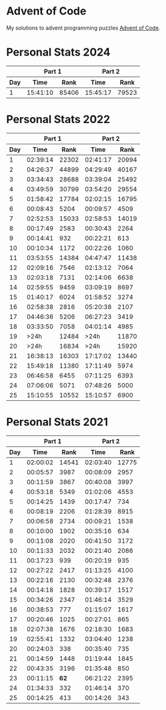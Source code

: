 # Advent of Code
My solutions to advent programming puzzles [Advent of Code](https://adventofcode.com/).

# Personal Stats 2024
<table>
  <thead>
    <tr>
      <th></th>
      <th colspan=2>Part 1</th>
      <th colspan=2>Part 2</th>
    </tr>
    <tr>
      <th>Day</th>
      <th>Time</th>
      <th>Rank</th>
      <th>Time</th>
      <th>Rank</th>
    </tr>
  </thead>
  <tbody>
    <tr>
      <td>1</td>
      <td>15:41:10</td>
      <td>85406</td>
      <td>15:45:17</td>
      <td>79523</td>
    </tr>
  </tbody>
</table>

# Personal Stats 2022
<table>
  <thead>
    <tr>
      <th></th>
      <th colspan=2>Part 1</th>
      <th colspan=2>Part 2</th>
    </tr>
    <tr>
      <th>Day</th>
      <th>Time</th>
      <th>Rank</th>
      <th>Time</th>
      <th>Rank</th>
    </tr>
  </thead>
  <tbody>
    <tr>
      <td>1</td>
      <td>02:39:14</td>
      <td>22302</td>
      <td>02:41:17</td>
      <td>20994</td>
    </tr>
    <tr>
      <td>2</td>
      <td>04:26:37</td>
      <td>44899</td>
      <td>04:29:49</td>
      <td>40167</td>
    </tr>
    <tr>
      <td>3</td>
      <td>03:34:43</td>
      <td>28688</td>
      <td>03:39:04</td>
      <td>25492</td>
    </tr>
    <tr>
      <td>4</td>
      <td>03:49:59</td>
      <td>30799</td>
      <td>03:54:20</td>
      <td>29554</td>
    </tr>
    <tr>
      <td>5</td>
      <td>01:58:42</td>
      <td>17784</td>
      <td>02:02:15</td>
      <td>16795</td>
    </tr>
    <tr>
      <td>6</td>
      <td>00:08:43</td>
      <td>5204</td>
      <td>00:09:57</td>
      <td>4509</td>
    </tr>
    <tr>
      <td>7</td>
      <td>02:52:53</td>
      <td>15033</td>
      <td>02:58:53</td>
      <td>14019</td>
    </tr>
    <tr>
      <td>8</td>
      <td>00:17:49</td>
      <td>2583</td>
      <td>00:30:43</td>
      <td>2264</td>
    </tr>
    <tr>
      <td>9</td>
      <td>00:14:41</td>
      <td>932</td>
      <td>00:22:21</td>
      <td>613</td>
    </tr>
    <tr>
      <td>10</td>
      <td>00:10:34</td>
      <td>1172</td>
      <td>00:22:26</td>
      <td>1060</td>
    </tr>
    <tr>
      <td>11</td>
      <td>03:53:55</td>
      <td>14384</td>
      <td>04:47:47</td>
      <td>11438</td>
    </tr>
    <tr>
      <td>12</td>
      <td>02:09:16</td>
      <td>7546</td>
      <td>02:13:12</td>
      <td>7064</td>
    </tr>
    <tr>
      <td>13</td>
      <td>02:03:18</td>
      <td>7131</td>
      <td>02:14:06</td>
      <td>6638</td>
    </tr>
    <tr>
      <td>14</td>
      <td>02:59:55</td>
      <td>9459</td>
      <td>03:09:19</td>
      <td>8697</td>
    </tr>
    <tr>
      <td>15</td>
      <td>01:40:17</td>
      <td>6024</td>
      <td>01:58:52</td>
      <td>3274</td>
    </tr>
    <tr>
      <td>16</td>
      <td>02:58:38</td>
      <td>2816</td>
      <td>05:20:38</td>
      <td>2107</td>
    </tr>
    <tr>
      <td>17</td>
      <td>04:46:36</td>
      <td>5206</td>
      <td>06:27:23</td>
      <td>3419</td>
    </tr>
    <tr>
      <td>18</td>
      <td>03:33:50</td>
      <td>7058</td>
      <td>04:01:14</td>
      <td>4985</td>
    </tr>
    <tr>
      <td>19</td>
      <td>>24h</td>
      <td>12484</td>
      <td>>24h</td>
      <td>11870</td>
    </tr>
    <tr>
      <td>20</td>
      <td>>24h</td>
      <td>16834</td>
      <td>>24h</td>
      <td>15920</td>
    </tr>
    <tr>
      <td>21</td>
      <td>16:38:13</td>
      <td>16303</td>
      <td>17:17:02</td>
      <td>13440</td>
    </tr>
    <tr>
      <td>22</td>
      <td>15:49:18</td>
      <td>11380</td>
      <td>17:11:49</td>
      <td>5974</td>
    </tr>
    <tr>
      <td>23</td>
      <td>06:46:58</td>
      <td>6455</td>
      <td>07:11:25</td>
      <td>6393</td>
    </tr>
    <tr>
      <td>24</td>
      <td>07:06:06</td>
      <td>5071</td>
      <td>07:48:26</td>
      <td>5000</td>
    </tr>
    <tr>
      <td>25</td>
      <td>15:10:55</td>
      <td>10552</td>
      <td>15:10:57</td>
      <td>6900</td>
    </tr>
  </tbody>
</table>


# Personal Stats 2021
<table>
  <thead>
    <tr>
      <th></th>
      <th colspan=2>Part 1</th>
      <th colspan=2>Part 2</th>
    </tr>
    <tr>
      <th>Day</th>
      <th>Time</th>
      <th>Rank</th>
      <th>Time</th>
      <th>Rank</th>
    </tr>
  </thead>
  <tbody>
    <tr>
      <td>1</td>
      <td>02:00:02</td>
      <td>14541</td>
      <td>02:03:40</td>
      <td>12775</td>
    </tr>
    <tr>
      <td>2</td>
      <td>00:05:57</td>
      <td>3987</td>
      <td>00:08:09</td>
      <td>2957</td>
    </tr>
    <tr>
      <td>3</td>
      <td>00:11:59</td>
      <td>3867</td>
      <td>00:40:08</td>
      <td>3997</td>
    </tr>
    <tr>
      <td>4</td>
      <td>00:53:18</td>
      <td>5349</td>
      <td>01:02:06</td>
      <td>4553</td>
    </tr>
    <tr>
      <td>5</td>
      <td>00:14:25</td>
      <td>1439</td>
      <td>00:17:47</td>
      <td>734</td>
    </tr>
    <tr>
      <td>6</td>
      <td>00:08:19</td>
      <td>2206</td>
      <td>01:28:39</td>
      <td>8915</td>
    </tr>
    <tr>
      <td>7</td>
      <td>00:06:58</td>
      <td>2734</td>
      <td>00:09:21</td>
      <td>1538</td>
    </tr>
    <tr>
      <td>8</td>
      <td>00:10:00</td>
      <td>1902</td>
      <td>00:35:16</td>
      <td>634</td>
    </tr>
    <tr>
      <td>9</td>
      <td>00:11:08</td>
      <td>2020</td>
      <td>00:41:50</td>
      <td>3172</td>
    </tr>
    <tr>
      <td>10</td>
      <td>00:11:33</td>
      <td>2032</td>
      <td>00:21:40</td>
      <td>2086</td>
    </tr>
    <tr>
      <td>11</td>
      <td>00:17:23</td>
      <td>939</td>
      <td>00:20:19</td>
      <td>935</td>
    </tr>
    <tr>
      <td>12</td>
      <td>00:27:22</td>
      <td>2417</td>
      <td>01:13:25</td>
      <td>4100</td>
    </tr>
    <tr>
      <td>13</td>
      <td>00:22:16</td>
      <td>2130</td>
      <td>00:32:48</td>
      <td>2376</td>
    </tr>
    <tr>
      <td>14</td>
      <td>00:14:18</td>
      <td>1828</td>
      <td>00:39:17</td>
      <td>1517</td>
    </tr>
    <tr>
      <td>15</td>
      <td>00:34:26</td>
      <td>2347</td>
      <td>01:46:14</td>
      <td>3529</td>
    </tr>
    <tr>
      <td>16</td>
      <td>00:38:53</td>
      <td>777</td>
      <td>01:15:07</td>
      <td>1617</td>
    </tr>
    <tr>
      <td>17</td>
      <td>00:20:46</td>
      <td>1025</td>
      <td>00:27:01</td>
      <td>865</td>
    </tr>
    <tr>
      <td>18</td>
      <td>02:07:38</td>
      <td>1676</td>
      <td>02:18:30</td>
      <td>1683</td>
    </tr>
    <tr>
      <td>19</td>
      <td>02:55:41</td>
      <td>1332</td>
      <td>03:04:40</td>
      <td>1238</td>
    </tr>
    <tr>
      <td>20</td>
      <td>00:24:03</td>
      <td>338</td>
      <td>00:35:40</td>
      <td>735</td>
    </tr>
    <tr>
      <td>21</td>
      <td>00:14:59</td>
      <td>1448</td>
      <td>01:19:44</td>
      <td>1845</td>
    </tr>
    <tr>
      <td>22</td>
      <td>00:43:35</td>
      <td>3196</td>
      <td>01:35:48</td>
      <td>850</td>
    </tr>
    <tr>
      <td>23</td>
      <td>00:11:15</td>
      <td><strong>62</strong></td>
      <td>06:21:22</td>
      <td>2395</td>
    </tr>
    <tr>
      <td>24</td>
      <td>01:34:33</td>
      <td>332</td>
      <td>01:46:14</td>
      <td>370</td>
    </tr>
    <tr>
      <td>25</td>
      <td>00:14:25</td>
      <td>413</td>
      <td>00:14:26</td>
      <td>343</td>
    </tr>
  </tbody>
</table>
